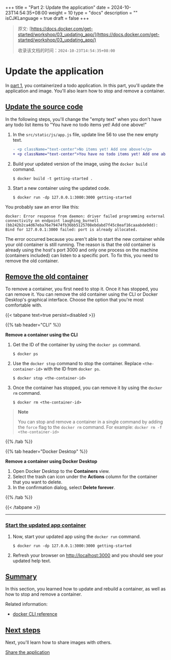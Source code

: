 +++
title = "Part 2: Update the application"
date = 2024-10-23T14:54:35+08:00
weight = 10
type = "docs"
description = ""
isCJKLanguage = true
draft = false
+++

> 原文: [https://docs.docker.com/get-started/workshop/03_updating_app/](https://docs.docker.com/get-started/workshop/03_updating_app/)
>
> 收录该文档的时间：`2024-10-23T14:54:35+08:00`

# Update the application

In [part 1](https://docs.docker.com/get-started/workshop/02_our_app/), you containerized a todo application. In this part, you'll update the application and image. You'll also learn how to stop and remove a container.

## [Update the source code](https://docs.docker.com/get-started/workshop/03_updating_app/#update-the-source-code)

In the following steps, you'll change the "empty text" when you don't have any todo list items to "You have no todo items yet! Add one above!"

1. In the `src/static/js/app.js` file, update line 56 to use the new empty text.

   

   ```diff
   - <p className="text-center">No items yet! Add one above!</p>
   + <p className="text-center">You have no todo items yet! Add one above!</p>
   ```

2. Build your updated version of the image, using the `docker build` command.

   

   ```console
   $ docker build -t getting-started .
   ```

3. Start a new container using the updated code.

   

   ```console
   $ docker run -dp 127.0.0.1:3000:3000 getting-started
   ```

You probably saw an error like this:



```console
docker: Error response from daemon: driver failed programming external connectivity on endpoint laughing_burnell 
(bb242b2ca4d67eba76e79474fb36bb5125708ebdabd7f45c8eaf16caaabde9dd): Bind for 127.0.0.1:3000 failed: port is already allocated.
```

The error occurred because you aren't able to start the new container while your old container is still running. The reason is that the old container is already using the host's port 3000 and only one process on the machine (containers included) can listen to a specific port. To fix this, you need to remove the old container.

## [Remove the old container](https://docs.docker.com/get-started/workshop/03_updating_app/#remove-the-old-container)

To remove a container, you first need to stop it. Once it has stopped, you can remove it. You can remove the old container using the CLI or Docker Desktop's graphical interface. Choose the option that you're most comfortable with.

{{< tabpane text=true persist=disabled >}}

{{% tab header="CLI" %}}

**Remove a container using the CLI**

1. Get the ID of the container by using the `docker ps` command.

   

   ```console
   $ docker ps
   ```

2. Use the `docker stop` command to stop the container. Replace `<the-container-id>` with the ID from `docker ps`.

   

   ```console
   $ docker stop <the-container-id>
   ```

3. Once the container has stopped, you can remove it by using the `docker rm` command.

   

   ```console
   $ docker rm <the-container-id>
   ```

> **Note**
>
> You can stop and remove a container in a single command by adding the `force` flag to the `docker rm` command. For example: `docker rm -f <the-container-id>`

{{% /tab  %}}

{{% tab header="Docker Desktop" %}}

**Remove a container using Docker Desktop**

1. Open Docker Desktop to the **Containers** view.
2. Select the trash can icon under the **Actions** column for the container that you want to delete.
3. In the confirmation dialog, select **Delete forever**.

{{% /tab  %}}

{{< /tabpane >}}



------

### [Start the updated app container](https://docs.docker.com/get-started/workshop/03_updating_app/#start-the-updated-app-container)

1. Now, start your updated app using the `docker run` command.

   

   ```console
   $ docker run -dp 127.0.0.1:3000:3000 getting-started
   ```

2. Refresh your browser on [http://localhost:3000](http://localhost:3000/) and you should see your updated help text.

## [Summary](https://docs.docker.com/get-started/workshop/03_updating_app/#summary)

In this section, you learned how to update and rebuild a container, as well as how to stop and remove a container.

Related information:

- [docker CLI reference](https://docs.docker.com/reference/cli/docker/)

## [Next steps](https://docs.docker.com/get-started/workshop/03_updating_app/#next-steps)

Next, you'll learn how to share images with others.

[Share the application](https://docs.docker.com/get-started/workshop/04_sharing_app/)
